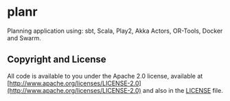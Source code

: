 # planr
Planning application using: sbt, Scala, Play2, Akka Actors, OR-Tools, Docker and Swarm.

## Copyright and License
All code is available to you under the Apache 2.0 license, available at [http://www.apache.org/licenses/LICENSE-2.0](http://www.apache.org/licenses/LICENSE-2.0) and also in the [LICENSE](./LICENSE) file.
